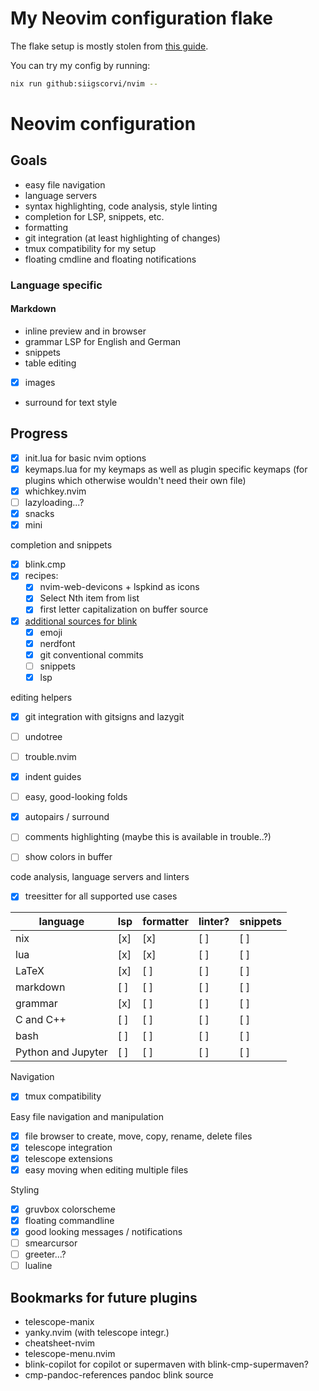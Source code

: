 [comment]: <> "LTeX: enabled=false"
# My Neovim configuration flake
The flake setup is mostly stolen from [this guide](https://primamateria.github.io/blog/neovim-nix/).

You can try my config by running:
```bash
nix run github:siigscorvi/nvim --
```

# Neovim configuration
## Goals
- easy file navigation
- language servers
- syntax highlighting, code analysis, style linting
- completion for LSP, snippets, etc.
- formatting
- git integration (at least highlighting of changes)
- tmux compatibility for my setup
- floating cmdline and floating notifications

### Language specific
#### Markdown
- inline preview and in browser
- grammar LSP for English and German
- snippets
- table editing
- [x] images
- surround for text style

## Progress
- [x] init.lua for basic nvim options
- [x] keymaps.lua for my keymaps as well as plugin specific keymaps (for plugins which otherwise wouldn't need their own file)
- [x] whichkey.nvim
- [ ] lazyloading...?
- [x] snacks
- [x] mini

completion and snippets
- [x] blink.cmp
- [x] recipes:
    - [x] nvim-web-devicons + lspkind as icons
    - [x] Select Nth item from list
    - [x] first letter capitalization on buffer source
- [x] [additional sources for blink](https://cmp.saghen.dev/configuration/sources#community-sources)
    - [x] emoji
    - [x] nerdfont
    - [x] git conventional commits
    - [ ] snippets
    - [x] lsp

editing helpers
- [x] git integration with gitsigns and lazygit
- [ ] undotree
- [ ] trouble.nvim
- [x] indent guides
- [ ] easy, good-looking folds
- [x] autopairs / surround
- [ ] comments highlighting (maybe this is available in trouble..?)

- [ ] show colors in buffer

code analysis, language servers and linters
- [x] treesitter for all supported use cases

| language             | lsp | formatter | linter? | snippets |
| ---                  | --- | ---       | ---     | ---      |
| nix                  | [x] | [x]       | [ ]     | [ ]      |
| lua                  | [x] | [x]       | [ ]     | [ ]      |
| LaTeX                | [x] | [ ]       | [ ]     | [ ]      |
| markdown             | [ ] | [ ]       | [ ]     | [ ]      |
| grammar              | [x] | [ ]       | [ ]     | [ ]      |
| C and C++            | [ ] | [ ]       | [ ]     | [ ]      |
| bash                 | [ ] | [ ]       | [ ]     | [ ]      |
| Python and Jupyter   | [ ] | [ ]       | [ ]     | [ ]      |

Navigation
- [x] tmux compatibility

Easy file navigation and manipulation
- [x] file browser to create, move, copy, rename, delete files
- [x] telescope integration
- [x] telescope extensions
- [x] easy moving when editing multiple files

Styling
- [x] gruvbox colorscheme
- [x] floating commandline
- [x] good looking messages / notifications
- [ ] smearcursor
- [ ] greeter...?
- [ ] lualine

## Bookmarks for future plugins
- telescope-manix
- yanky.nvim (with telescope integr.)
- cheatsheet-nvim
- telescope-menu.nvim
- blink-copilot for copilot or supermaven with blink-cmp-supermaven?
- cmp-pandoc-references pandoc blink source
